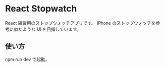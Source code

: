 # React Stopwatch

React 練習用のストップウォッチアプリです。
iPhone のストップウォッチを参考に似たような UI を目指しています。

## 使い方

npm run dev で起動。
